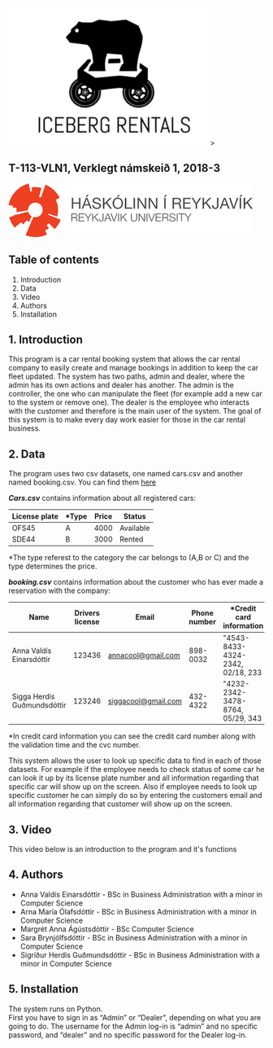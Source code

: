 
![Bear](Bear.png)>
## **T-113-VLN1, Verklegt námskeið 1, 2018-3**

![header1](header1.png)

## **Table of contents**
1. Introduction 
2. Data 
3. Video 
4. Authors 
5. Installation 


## **1. Introduction**
This program is a car rental booking system that allows the car rental company to easily create and manage bookings in addition to keep the car fleet updated. The system has two paths, admin and dealer, where the admin has its own actions and dealer has another. The admin is the controller, the one who can manipulate the fleet (for example add a new car to the system or remove one). The dealer is the employee who interacts with the customer and therefore is the main user of the system. 
The goal of this system is to make every day work easier for those in the car rental business.  

## **2. Data**
The program uses two csv datasets, one named cars.csv and another named booking.csv.
You can find them [here](https://github.com/margreta/car-rental/tree/master/Iceberg_classes/data)



_**Cars.csv**_ contains information about all registered cars: 

License plate | *Type | Price | Status 
--------------|------|-------|--------
OFS45|A|4000|Available
SDE44|B|3000|Rented 

*The type referest to the category the car belongs to (A,B or C) and the type determines the price.


_**booking.csv**_ contains information about the customer who has ever made a reservation with the company: 

Name | Drivers license | Email | Phone number | *Credit card information | Starting date | End date | License plate | type | price | Extras | Billing type | Booking status  
-----|-----------------|-------|--------------|-------------------------|---------------|----------|---------------|------|-------|--------|--------------|---------------
Anna Valdís Einarsdóttir|123436|annacool@gmail.com|898-0032|"4543-8433-4324-2342, 02/18, 233|2/3/2018|5/3/2018|OFD73|A|4000|car seat|debit card|New
Sigga Herdís Guðmundsdóttir|123246|siggacool@gmail.com|432-4322|"4232-2342-3478-8764, 05/29, 343|10/10/2018|15/10/2018|KSA55|B|3000|kasko insurance|cash|Cancelled


*In credit card information you can see the credit card number along with the validation time and the cvc number. 



This system allows the user to look up specific data to find in each of those datasets. For example if the employee needs to check status of some car he can look it up by its license plate number and all information regarding that specific car will show up on the screen. Also if employee needs to look up specific customer he can simply do so by entering the customers email and all information regarding that customer will show up on the screen. 


## **3. Video**
This video below is an introduction to the program and it's functions


## **4. Authors**
- Anna Valdís Einarsdóttir - BSc in Business Administration with a minor in Computer Science
- Arna María Ólafsdóttir - BSc in Business Administration with a minor in Computer Science
- Margrét Anna Ágústsdóttir - BSc Computer Science
- Sara Brynjólfsdóttir - BSc in Business Administration with a minor in Computer Science
- Sigríður Herdís Guðmundsdóttir - BSc in Business Administration with a minor in Computer Science

## **5. Installation**
The system runs on Python.\
First you have to sign in as “Admin” or “Dealer”, depending on what you are going to do.
The username for the Admin log-in is “admin” and no specific password, and “dealer” and no specific password for the Dealer log-in.




 
